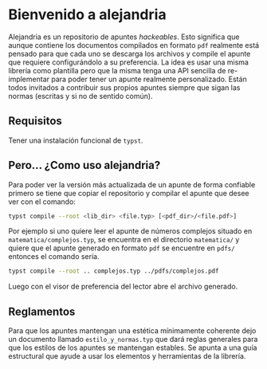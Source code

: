 # Bienvenido a alejandria
Alejandria es un repositorio de apuntes _hackeables_. Esto significa que aunque contiene los documentos compilados en formato `pdf` realmente está pensado para que cada uno se descarga los archivos y compile el apunte que requiere configurándolo a su preferencia. La idea es usar una misma librería como plantilla pero que la misma tenga una API sencilla de re-implementar para poder tener un apunte realmente personalizado. Están todos invitados a contribuir sus propios apuntes siempre que sigan las normas (escritas y si no de sentido común).

## Requisitos
Tener una instalación funcional de `typst`.

## Pero... ¿Como uso alejandria?
Para poder ver la versión más actualizada de un apunte de forma confiable primero se tiene que copiar el repositorio y compilar el apunte que desee ver con el comando:

```bash
typst compile --root <lib_dir> <file.typ> [<pdf_dir>/<file.pdf>]
```

Por ejemplo si uno quiere leer el apunte de números complejos situado en `matematica/complejos.typ`, se encuentra en el directorio `matematica/` y quiere que el apunte generado en formato `pdf` se encuentre en `pdfs/` entonces el comando sería.

```bash
typst compile --root .. complejos.typ ../pdfs/complejos.pdf
```

Luego con el visor de preferencia del lector abre el archivo generado.

## Reglamentos
Para que los apuntes mantengan una estética mínimamente coherente dejo un documento llamado `estilo_y_normas.typ` que dará reglas generales para que los estilos de los apuntes se mantengan estables. Se apunta a una guía estructural que ayude a usar los elementos y herramientas de la librería.
